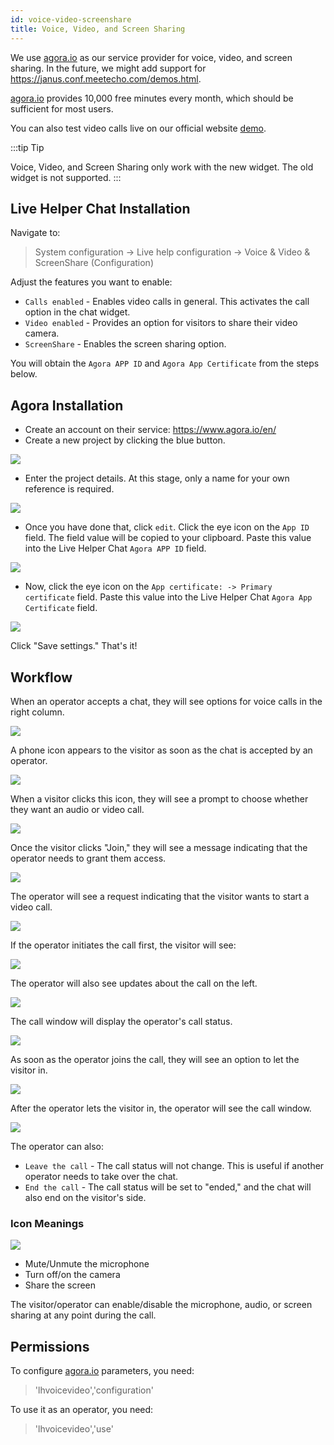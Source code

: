 ```yaml
---
id: voice-video-screenshare
title: Voice, Video, and Screen Sharing
---
```


We use [agora.io](https://www.agora.io/en/) as our service provider for voice, video, and screen sharing. In the future, we might add support for https://janus.conf.meetecho.com/demos.html.

[agora.io](https://www.agora.io/en/) provides 10,000 free minutes every month, which should be sufficient for most users.

You can also test video calls live on our official website [demo](https://livehelperchat.com/demo-12c.html).

:::tip Tip

Voice, Video, and Screen Sharing only work with the new widget. The old widget is not supported.
:::

## Live Helper Chat Installation

Navigate to:

> System configuration -> Live help configuration -> Voice & Video & ScreenShare (Configuration)

Adjust the features you want to enable:

*   `Calls enabled` - Enables video calls in general. This activates the call option in the chat widget.
*   `Video enabled` - Provides an option for visitors to share their video camera.
*   `ScreenShare` - Enables the screen sharing option.

You will obtain the `Agora APP ID` and `Agora App Certificate` from the steps below.

## Agora Installation

*   Create an account on their service: https://www.agora.io/en/
*   Create a new project by clicking the blue button.

![](/img/voice-video/create-project.png)

*   Enter the project details. At this stage, only a name for your own reference is required.

![](/img/voice-video/project-details.png)

*   Once you have done that, click `edit`. Click the eye icon on the `App ID` field. The field value will be copied to your clipboard. Paste this value into the Live Helper Chat `Agora APP ID` field.

![](/img/voice-video/app-id.png)

*   Now, click the eye icon on the `App certificate: -> Primary certificate` field. Paste this value into the Live Helper Chat `Agora App Certificate` field.

![](/img/voice-video/app-certificate.png)

Click "Save settings." That's it!

## Workflow

When an operator accepts a chat, they will see options for voice calls in the right column.

![](/img/voice-video/voice-options-operator.png)

A phone icon appears to the visitor as soon as the chat is accepted by an operator.

![](/img/voice-video/video-call-widget.png)

When a visitor clicks this icon, they will see a prompt to choose whether they want an audio or video call.

![](/img/voice-video/visitor-call-starting.png)

Once the visitor clicks "Join," they will see a message indicating that the operator needs to grant them access.

![](/img/voice-video/voice-video-waiting-confirm.png)

The operator will see a request indicating that the visitor wants to start a video call.

![](/img/voice-video/informing-operator-about-call.png)

If the operator initiates the call first, the visitor will see:

![](/img/voice-video/operator-initiated-call.png)

The operator will also see updates about the call on the left.

![](/img/voice-video/pending-status-indications.png)

The call window will display the operator's call status.

![](/img/voice-video/pending-join-operator.png)

As soon as the operator joins the call, they will see an option to let the visitor in.

![](/img/voice-video/operator-joined.png)

After the operator lets the visitor in, the operator will see the call window.

![](/img/voice-video/operator-joined-call.png)

The operator can also:

*   `Leave the call` - The call status will not change. This is useful if another operator needs to take over the chat.
*   `End the call` - The call status will be set to "ended," and the chat will also end on the visitor's side.

### Icon Meanings

![](/img/voice-video/actions.png)

*   Mute/Unmute the microphone
*   Turn off/on the camera
*   Share the screen

The visitor/operator can enable/disable the microphone, audio, or screen sharing at any point during the call.

## Permissions

To configure [agora.io](https://www.agora.io/en/) parameters, you need:

> 'lhvoicevideo','configuration'

To use it as an operator, you need:

> 'lhvoicevideo','use'
